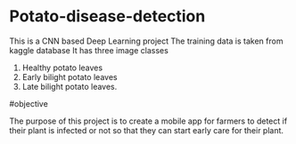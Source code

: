 # Potato-disease-detection
This is a CNN based Deep Learning project
The training data is taken from kaggle database 
It has three image classes
1. Healthy potato leaves
2. Early bilight potato leaves
3. Late bilight potato leaves.

#objective

The purpose of this project is to create a mobile app for farmers to detect if their plant is infected or not so that they can start early care for their plant.
